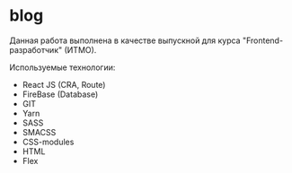 # blog

Данная работа выполнена в качестве выпускной для курса "Frontend-разработчик" (ИТМО).

Используемые технологии:

- React JS (CRA, Route)
- FireBase (Database)
- GIT
- Yarn
- SASS
- SMACSS
- CSS-modules
- HTML
- Flex
